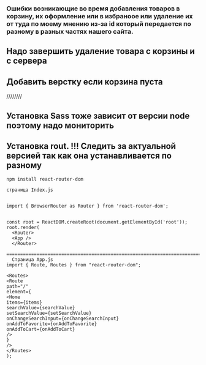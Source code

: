 ### Ошибки возникающие во время добавления товаров в корзину, их оформление или в избраноое или удаление их от туда по моему мнению из-за id который передается по разному в разных частях нашего сайта.

## Надо завершить удаление товара с корзины и с сервера
## Добавить верстку если корзина пуста



////////
## Установка Sass тоже зависит от версии node поэтому надо мониторить
## Установка rout. !!! Cледить за актуальной версией так как она устанавливается по разному
```
npm install react-router-dom
```

```
страница Index.js


import { BrowserRouter as Router } from 'react-router-dom';


const root = ReactDOM.createRoot(document.getElementById('root'));
root.render(
  <Router>
  <App />
  </Router>

========================================================================
  Страница App.js
import { Route, Routes } from "react-router-dom";

<Routes>
<Route
path="/"
element={
<Home
items={items}
searchValue={searchValue}
setSearchValue={setSearchValue}
onChangeSearchInput={onChangeSearchInput}
onAddToFavorite={onAddToFavorite}
onAddToCart={onAddToCart}
/>
}
/>
</Routes>
);



```